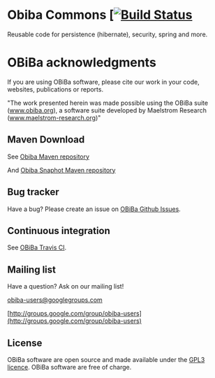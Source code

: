 # Obiba Commons [[![Build Status](https://app.travis-ci.com/obiba/obiba-commons.svg?branch=master)](https://app.travis-ci.com/github/obiba/obiba-commons)

Reusable code for persistence (hibernate), security, spring and more.

# OBiBa acknowledgments

If you are using OBiBa software, please cite our work in your code, websites, publications or reports.

"The work presented herein was made possible using the OBiBa suite (www.obiba.org), a  software suite developed by Maelstrom Research (www.maelstrom-research.org)"

## Maven Download

See [Obiba Maven repository](https://obiba.jfrog.io/obiba/libs-release)

And [Obiba Snaphot Maven repository](https://obiba.jfrog.io/obiba/libs-snapshot)

## Bug tracker

Have a bug? Please create an issue on [OBiBa Github Issues](https://github.com/obiba/obiba-commons/issues).

## Continuous integration

See [OBiBa Travis CI](https://app.travis-ci.com/github/obiba/obiba-commons).


## Mailing list

Have a question? Ask on our mailing list!

obiba-users@googlegroups.com

[http://groups.google.com/group/obiba-users](http://groups.google.com/group/obiba-users)


## License

OBiBa software are open source and made available under the [GPL3 licence](http://www.obiba.org/node/62). OBiBa software are free of charge.
